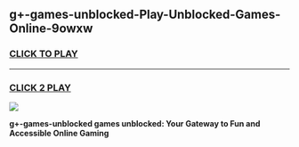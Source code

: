 
## g+-games-unblocked-Play-Unblocked-Games-Online-9owxw
<h3>
<a href="https://premium76.site?title=g+-games-unblocked&ref=25A">CLICK TO PLAY</a></h3>
<hr>

<h3>
<a href="https://premium76.site?title=g+-games-unblocked&ref=25A">CLICK 2 PLAY</a>
  
</h3>

<a href="https://premium76.site?title=g+-games-unblocked&ref=25A"><img src="https://clearcache.store/games.png"></a>


**g+-games-unblocked games unblocked: Your Gateway to Fun and Accessible Online Gaming**
